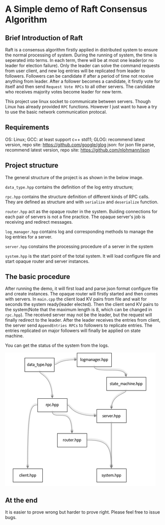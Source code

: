 # A Simple demo of Raft Consensus Algorithm

## Brief Introduction of Raft

Raft is a consensus algorithm firstly applied in distributed system to ensure the normal processing of system. During the running of system, the time is seperated into terms. In each term, there will be at most one leader(or no leader for election failure). Only the leader can solve the command requests from user client, and new log entries will be replicated from leader to followers. Followers can be candidate if after a period of time not receive anything from leader. After a follower becomes a candidate, it firstly vote for itself and then send `Request Vote RPCs` to all other servers. The candidate who receives majority votes become leader for new term.

This project use linux socket to communicate between servers. Though Linux has already provided `RPC` functions. However I just want to have a try to use the basic network communication protocal.

## Requirements

OS: Linux; 
GCC: at least support c++ std11; 
GLOG: recommend latest version, repo site: https://github.com/google/glog
json: for json file parse, recommend latest version, repo site: https://github.com/nlohmann/json

## Project structure

The general structure of the project is as shown in the below image.

`data_type.hpp` contains the definition of the log entry structure;

`rpc.hpp` contains the structure definition of different kinds of RPC calls. They are defined as structure and with `serialize` and `deserialize` function.

`router.hpp` act as the opaque router in the system. Buiding connections for each pair of servers is not a fine practice. The opaque server's job is receiving and redirect messages.

`log_manager.hpp` contains log and corresponding methods to manage the log entries for a server.

`server.hpp` constains the processing procedure of a server in the system

`system.hpp` is the start point of the total system. It will load configure file and start opaque router and server instances.

## The basic procedure

After running the demo, it will first load and parse json format configure file and create instances. The opaque router will firstly started and then comes with servers. In `main.cpp` the client load KV pairs from file and wait for seconds the system ready(leader elected). Then the client send KV pairs to the system(Note that the maximum length is 8, which can be changed in `rpc.hpp`). The received server may not be the leader, but the request will finally redirect to the leader. After the leader receives the entries from client, the server send `AppendEntries RPCs` to followers to replicate entries. The entries replicated on major followers will finally be applied on state machine.

You can get the status of the system from the logs.

![proj_struct](./proj_struct.png)

## At the end

It is easier to prove wrong but harder to prove right. Please feel free to issue bugs.
